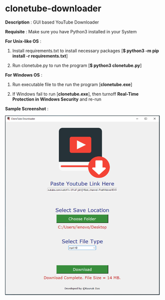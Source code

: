 
# clonetube-downloader

**Description** : GUI based YouTube Downloader

**Requisite** : Make sure you have Python3 installed in your System

**For Unix-like OS** :

1. Install requirements.txt to install necessary packages [**$ python3 -m pip install -r requirements.txt**]

2. Run clonetube.py to run the program [**$ python3 clonetube.py**]

**For Windows OS** :

1. Run executable file to the run the program [**clonetube.exe**]

2. If Windows fail to run [**clonetube.exe**], then turnoff **Real-Time Protection in Windows Security** and re-run

**Sample Screenshot** :

![](screenshot.png)

